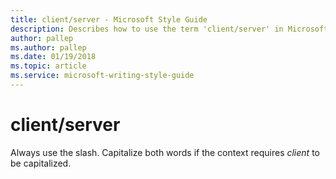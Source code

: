 ```yaml
---
title: client/server - Microsoft Style Guide
description: Describes how to use the term 'client/server' in Microsoft content and clarifies how to capitalize it if the context requires capitalization.
author: pallep
ms.author: pallep
ms.date: 01/19/2018
ms.topic: article
ms.service: microsoft-writing-style-guide
---
```


# client/server

Always use the slash. Capitalize both words if the context requires *client* to be capitalized.
